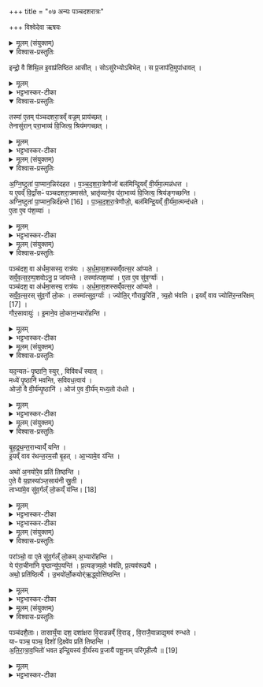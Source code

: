 +++
title = "०७ अन्यः पञ्चदशरात्रः"

+++
विश्वेदेवा ऋषयः

<details><summary>मूलम् (संयुक्तम्)</summary>

इन्द्रो॒ वै शि॑थि॒ल इ॒वाप्र॑तिष्ठित आसी॒त्सोऽसु॑रेभ्योऽबिभे॒त्स प्र॒जाप॑ति॒मुपा॑धाव॒त्तस्मा॑ ए॒तम्प॑ञ्चदशरा॒त्रव्ँवज्र॒म्प्राय॑च्छ॒त्तेनासु॑रान्परा॒भाव्य॑ वि॒जित्य॒ श्रिय॑मगच्छद्...
</details>

<details open><summary>विश्वास-प्रस्तुतिः</summary>

इन्द्रो॒ वै शि॑थि॒ल इ॒वाप्र॑तिष्ठित आसीत् । सोऽसु॑रेभ्योऽबिभेत् । स प्र॒जाप॑ति॒मुपा॑धावत् ।
</details>

<details><summary>मूलम्</summary>

इन्द्रो॒ वै शि॑थि॒ल इ॒वाप्र॑तिष्ठित आसीत् । सोऽसु॑रेभ्योऽबिभेत् । स प्र॒जाप॑ति॒मुपा॑धावत् ।
</details>

<details><summary>भट्टभास्कर-टीका</summary>

1अथ छन्दोमवान् पञ्चदशरात्रयोरेकतरः पृष्ठावृत्तिमानितरः त्र्यहावृत्तिमान् । तयोर्द्वितीयं विदधाति - इन्द्रो वै शिथिल इवेत्यादि ॥ इन्द्रः शिथिल इव वित्तेन दुर्बल इवासीत् । हेतुमाह - अप्रतिष्ठितः हतराज्यः । सोसुरेभ्य इत्यादि । गतम् ।
</details>

<details open><summary>विश्वास-प्रस्तुतिः</summary>

तस्मा॑ ए॒तम् प॑ञ्चदशरा॒त्रव्ँ वज्र॒म् प्राय॑च्छत् ।  
तेनासु॑रान् परा॒भाव्य॑ वि॒जित्य॒ श्रिय॑मगच्छत् ।
</details>

<details><summary>मूलम्</summary>

तस्मा॑ ए॒तम् प॑ञ्चदशरा॒त्रव्ँ वज्र॒म् प्राय॑च्छत् ।  
तेनासु॑रान् परा॒भाव्य॑ वि॒जित्य॒ श्रिय॑मगच्छत् ।
</details>

<details><summary>भट्टभास्कर-टीका</summary>

पञ्चदशरात्रं वज्रमिति । वज्रसादृश्यमसुराणां मारणत्वात् । तेन असुरान् पराभाव्य अभिभूय विजित्य सेनादिकमपहृत्य तच्छ्रियं राज्यमपि तेषामगच्छत् प्राप्नोत् ॥
</details>

<details><summary>मूलम् (संयुक्तम्)</summary>

अग्नि॒ष्टुता॑ पा॒प्मान॒न्निर॑दहत पञ्चदशरा॒त्रेणौजो॒ बल॑मिन्द्रि॒यव्ँवी॒र्य॑मा॒त्मन्न॑धत्त॒ य ए॒वव्ँवि॒द्वाँसᳶ॑ पञ्चदशरा॒त्रमास॑ते॒ भ्रातृ॑व्याने॒व प॑रा॒भाव्य॑ वि॒जित्य॒ श्रिय॑ङ्गच्छन्त्यग्नि॒ष्टुता॑ पा॒प्मान॒न्निः [16]  
द॒ह॒न्ते॒ प॒ञ्च॒द॒श॒रा॒त्रेणौजो॒ बल॑मिन्द्रि॒यव्ँवी॒र्य॑मा॒त्मन्द॑धत ए॒ता ए॒व प॑श॒व्याः॑
</details>

<details open><summary>विश्वास-प्रस्तुतिः</summary>

अ॒ग्नि॒ष्टुता॑ पा॒प्मान॒न्निर॑दहत ।
प॒ञ्च॒द॒श॒रा॒त्रेणौजो॑ बल॑मिन्द्रि॒यव्ँ वी॒र्य॑मा॒त्मन्न॑धत्त ।  
य ए॒वव्ँ वि॒द्वाँसᳶ॑ पञ्चदशरा॒त्रमास॑ते,
भ्रातृ॑व्याने॒व प॑रा॒भाव्य॑ वि॒जित्य॒ श्रिय॑ङ्गच्छन्ति ।  
अग्नि॒ष्टुता॑ पा॒प्मान॒न्निर्द॑हन्ते [16] ।
प॒ञ्च॒द॒श॒रा॒त्रेणौजो॒, बल॑मिन्द्रि॒यव्ँ वी॒र्य॑मा॒त्मन्द॑धते ।  
ए॒ता ए॒व प॑श॒व्याः॑ ।
</details>

<details><summary>मूलम्</summary>

अ॒ग्नि॒ष्टुता॑ पा॒प्मान॒न्निर॑दहत ।
प॒ञ्च॒द॒श॒रा॒त्रेणौजो॑ बल॑मिन्द्रि॒यव्ँ वी॒र्य॑मा॒त्मन्न॑धत्त ।  
य ए॒वव्ँ वि॒द्वाँसᳶ॑ पञ्चदशरा॒त्रमास॑ते,
भ्रातृ॑व्याने॒व प॑रा॒भाव्य॑ वि॒जित्य॒ श्रिय॑ङ्गच्छन्ति ।  
अग्नि॒ष्टुता॑ पा॒प्मान॒न्निर्द॑हन्ते [16] ।
प॒ञ्च॒द॒श॒रा॒त्रेणौजो॒, बल॑मिन्द्रि॒यव्ँ वी॒र्य॑मा॒त्मन्द॑धते ।  
ए॒ता ए॒व प॑श॒व्याः॑ ।
</details>

<details><summary>भट्टभास्कर-टीका</summary>

2अग्निष्टुतेति ॥ सर्वाग्नेयस्त्रिवृदेकाहविशेषो अग्निष्टुत् । तेन द्वितीयेनाह्ना पाप्मानं निरदहत् । पञ्चदशरात्रोण समुदायेन तत्सहितेन ओजआदिचतुष्टयं आत्मन्यधत्त अधारयत् । य एवमित्यादि । गतम् । एता एव पशव्याः इत्यादि । एताः पञ्चदशरात्रयः ओजआदिप्रदत्वात् पशव्याः पशुभ्यो हिता भवन्ति । गवादिभ्यो यत् । यद्वा - पशूनां प्राप्तिनिमित्तानि । 'गोद्व्यचः' इति यत् ॥
</details>

<details><summary>मूलम् (संयुक्तम्)</summary>

पञ्च॑दश॒ वा अ॑र्धमा॒सस्य॒ रात्र॑योऽर्धमास॒शस्सव्ँ॑वत्स॒र आ॑प्यते सव्ँवत्स॒रम्प॒शवोऽनु॒ प्र जा॑यन्ते॒ तस्मा॑त्पश॒व्या॑ ए॒ता ए॒व सु॑व॒र्ग्याः॑ पञ्च॑दश॒ वा अ॑र्धमा॒सस्य॒ रात्र॑योऽर्धमास॒शस्सव्ँ॑वत्स॒र आ॑प्यते सव्ँवत्स॒रस्सु॑व॒र्गो लो॒कस्तस्मा॑त्सुव॒र्ग्या॑ ज्योति॒र्गौरायु॒रिति॑ त्र्य॒हो भ॑वती॒यव्ँ वाव ज्योति॑र॒न्तरि॑क्षम् [17]  
गौर॒सावायु॑रि॒माने॒व लो॒कान॒भ्यारो॑हन्ति॒
</details>

<details open><summary>विश्वास-प्रस्तुतिः</summary>

पञ्च॑दश॒ वा अ॑र्धमा॒सस्य॒ रात्र॑यः ।
अ॒र्ध॒मा॒स॒शस्सव्ँ॑वत्स॒र आ॑प्यते ।  
सव्ँ॒व॒त्स॒र॒म्प॒शवोऽनु॒ प्र जा॑यन्ते ।
तस्मा॑त्पश॒व्या॑ । ए॒ता ए॒व सु॑व॒र्ग्याः॑ ।  
पञ्च॑दश॒ वा अ॑र्धमा॒सस्य॒ रात्र॑यः । अ॒र्ध॒मा॒स॒शस्सव्ँ॑वत्स॒र आ॑प्यते ।  
सव्ँ॒व॒त्स॒रस् सु॑व॒र्गो लो॒कः । तस्मा॑त्सुव॒र्ग्याः॑ ।
ज्योति॒र् गौरायु॒रिति॑ , त्र्य॒हो भ॑वति ।
इयव्ँ वाव ज्योति॑र॒न्तरि॑क्षम् [17]  ।  
गौर॒सावायुः॑ ।
इ॒माने॒व लो॒कान॒भ्यारो॑हन्ति ।
</details>

<details><summary>मूलम्</summary>

पञ्च॑दश॒ वा अ॑र्धमा॒सस्य॒ रात्र॑यः ।
अ॒र्ध॒मा॒स॒शस्सव्ँ॑वत्स॒र आ॑प्यते ।  
सव्ँ॒व॒त्स॒र॒म्प॒शवोऽनु॒ प्र जा॑यन्ते ।
तस्मा॑त्पश॒व्या॑ । ए॒ता ए॒व सु॑व॒र्ग्याः॑ ।  
पञ्च॑दश॒ वा अ॑र्धमा॒सस्य॒ रात्र॑यः । अ॒र्ध॒मा॒स॒शस्सव्ँ॑वत्स॒र आ॑प्यते ।  
सव्ँ॒व॒त्स॒रस् सु॑व॒र्गो लो॒कः । तस्मा॑त्सुव॒र्ग्याः॑ ।
ज्योति॒र् गौरायु॒रिति॑ , त्र्य॒हो भ॑वति ।
इयव्ँ वाव ज्योति॑र॒न्तरि॑क्षम् [17]  ।  
गौर॒सावायुः॑ ।
इ॒माने॒व लो॒कान॒भ्यारो॑हन्ति ।
</details>

<details><summary>भट्टभास्कर-टीका</summary>

3इदानीं सङ्ख्यातोपि स्तौति - पञ्चदशेत्यादि ॥ अर्धमासशः अर्धमासेनार्धमासेन । 'सङ्ख्यैकवचनाच्च' इति शस् । सुवर्ग्याः सुवर्गाय हिताः स्वर्गप्राप्तेर्वा निमित्तानि एताः पञ्चदश रात्रयः त्रिपृदादयः । पूर्ववत् । ज्योतिरित्यादि । व्याख्यातम् । अत्रेयमहःकॢप्तिः - अतिरात्रस्त्रिवृदग्निष्टुत् ज्योतिर्गौरायुः पृष्ठ्यष्षडहः प्रत्यङ् त्र्यहः आयुर्गौर्ज्योतिरतिरात्र इति ॥
</details>

<details><summary>मूलम् (संयुक्तम्)</summary>

यद॒न्यतᳶ॑ पृ॒ष्ठानि॒ स्युर्विवि॑वधँ स्या॒न्मध्ये॑ पृ॒ष्ठानि॑ भवन्ति सविवध॒त्वायौजो॒ वै वी॒र्य॑म्पृ॒ष्ठान्योज॑ ए॒व वी॒र्य॑म्मध्य॒तो द॑धते
</details>

<details open><summary>विश्वास-प्रस्तुतिः</summary>

यद॒न्यतᳶ॑ पृ॒ष्ठानि॒ स्युर् , विवि॑वधँ स्यात् ।  
मध्ये॑ पृ॒ष्ठानि॑ भवन्ति, सविवध॒त्वाय॑ ।  
ओजो॒ वै वी॒र्य॑म्पृ॒ष्ठानि॑ ।
ओज॑ ए॒व वी॒र्य॑म् मध्य॒तो द॑धते ।
</details>

<details><summary>मूलम्</summary>

यद॒न्यतᳶ॑ पृ॒ष्ठानि॒ स्युर् , विवि॑वधँ स्यात् ।  
मध्ये॑ पृ॒ष्ठानि॑ भवन्ति, सविवध॒त्वाय॑ ।  
ओजो॒ वै वी॒र्य॑म्पृ॒ष्ठानि॑ ।
ओज॑ ए॒व वी॒र्य॑म् मध्य॒तो द॑धते ।
</details>

<details><summary>भट्टभास्कर-टीका</summary>

4यदन्यत इत्यादि ॥ तस्मात् त्र्यहयोर्मध्ये पृष्ठ्यष्षडहः ॥
</details>

<details><summary>मूलम् (संयुक्तम्)</summary>

बृहद्रथन्त॒राभ्याय्ँ॑यन्ती॒यव्ँ वाव र॑थन्त॒रम॒सौ बृ॒हदा॒भ्यामे॒व य॒न्त्यथो॑ अ॒नयो॑रे॒व प्रति॑ तिष्ठन्त्ये॒ते वै य॒ज्ञस्या॑ञ्ज॒साय॑नी स्रु॒ती ताभ्या॑मे॒व सु॑व॒र्गल्ँ लो॒कम् [18]  
य॒न्ति॒
</details>

<details open><summary>विश्वास-प्रस्तुतिः</summary>

बृ॒ह॒द्र॒थ॒न्त॒राभ्याय्ँ॑ यन्ति ।  
इ॒यव्ँ वाव र॑थन्त॒रम॒सौ बृ॒हत् । आ॒भ्यामे॒व य॑न्ति ।  

अथो॑ अ॒नयो॑रे॒व प्रति॑ तिष्ठन्ति ।  
ए॒ते वै य॒ज्ञस्या॑ञ्ज॒साय॑नी स्रु॒ती ।  
ताभ्या॑मे॒व सु॑व॒र्गल्ँ लो॒कय्ँ य॑न्ति। [18]  
</details>

<details><summary>मूलम्</summary>

बृ॒ह॒द्र॒थ॒न्त॒राभ्याय्ँ॑ यन्ति ।  
इ॒यव्ँ वाव र॑थन्त॒रम॒सौ बृ॒हत् । आ॒भ्यामे॒व य॑न्ति ।  

अथो॑ अ॒नयो॑रे॒व प्रति॑ तिष्ठन्ति ।  
ए॒ते वै य॒ज्ञस्या॑ञ्ज॒साय॑नी स्रु॒ती ।  
ताभ्या॑मे॒व सु॑व॒र्गल्ँ लो॒कय्ँ य॑न्ति। [18]  
</details>

<details><summary>भट्टभास्कर-टीका</summary>

5बृहद्रथन्तराभ्यामित्यादि ॥ व्याख्यातम् ॥ +++(व्याख्यानमन्यत्र मृग्यम्)+++

-  बृहद्रथन्त॒राभ्याय्ँ॑ यन्ति ।
इ॒यव्ँ वाव र॑थन्त॒रम् ,अ॒सौ बृ॒हत् +++(चास्ति)+++। आ॒भ्यामे॒व य॒न्ति ।

अथो॑ अ॒नयो॑रे॒व प्रति॑ तिष्ठन्ति ।
ए॒ते वै य॒ज्ञस्या॑ञ्ज॒साय॑नी स्रु॒ती ।
ताभ्या॑मे॒व सु॑व॒र्गल्ँ लो॒कय्ँ य॑न्ति ।
</details>

<details><summary>भट्टभास्कर-टीका</summary>

अथ बृहद्रथन्तराभ्यामिति । द्वितीयत्वेऽपि अल्पाच्तरत्वाद्वृहतः पूर्वनिपातः । अत्रायं षडहोतिरात्रोहीनः, तत्रान्त्येऽहनि बृहद्रथन्तराभ्यां यन्ति गच्छन्ति यागं निर्वर्तयन्ति । पूर्वेषु त्वहस्सु 'प्रत्यक्षं ह्येतानि' इति वचनात् वैरूपादीन्यपि यथायथं वर्तन्ते । इयमित्यादि । गतम् ।
अपिचानयोर्द्यावापृथिव्योः प्रतिष्ठिता भवन्ति । यावदिमे तावत् स्थास्यन्ति । 'त्यदादीनां यद्यत्परम्' इतीदमश्शेषः । एते बृहद्रथन्तरे यज्ञस्याञ्जसा आर्जवेन अपरिहारेण गमनसाधने स्रुती मार्गौ 'अञ्जस उपसंख्यानम्' इत्यलुक् ॥
</details>

<details><summary>मूलम् (संयुक्तम्)</summary>

परा॑ञ्चो॒ वा ए॒ते सु॑व॒र्गल्ँ लो॒कम॒भ्यारो॑हन्ति॒ ये प॑रा॒चीना॑नि पृ॒ष्ठान्यु॑प॒यन्ति॑ प्र॒त्यङ्त्र्य॒हो भ॑वति प्र॒त्यव॑रूढ्या॒ अथो॒ प्रति॑ष्ठित्या उ॒भयो॑र्लो॒कयोर्॑ऋ॒द्ध्वोत्ति॑ष्ठन्ति॒
</details>

<details open><summary>विश्वास-प्रस्तुतिः</summary>

परा॑ञ्चो॒ वा ए॒ते सु॑व॒र्गल्ँ लो॒कम् अ॒भ्यारो॑हन्ति ।  
ये प॑रा॒चीना॑नि पृ॒ष्ठान्यु॑प॒यन्ति॑ ।
प्र॒त्यङ्त्र्य॒हो भ॑वति, प्र॒त्यव॑रूढ्यै ।  
अथो॒ प्रति॑ष्ठित्यै । उ॒भयो॑र्लो॒कयोर्॑ऋ॒द्ध्वोत्ति॑ष्ठन्ति ।
</details>

<details><summary>मूलम्</summary>

परा॑ञ्चो॒ वा ए॒ते सु॑व॒र्गल्ँ लो॒कम् अ॒भ्यारो॑हन्ति ।  
ये प॑रा॒चीना॑नि पृ॒ष्ठान्यु॑प॒यन्ति॑ ।
प्र॒त्यङ्त्र्य॒हो भ॑वति, प्र॒त्यव॑रूढ्यै ।  
अथो॒ प्रति॑ष्ठित्यै । उ॒भयो॑र्लो॒कयोर्॑ऋ॒द्ध्वोत्ति॑ष्ठन्ति ।
</details>

<details><summary>भट्टभास्कर-टीका</summary>

6पराञ्च इत्यादि ॥ द्वितीयस्य त्र्यहस्य प्रत्यक्त्वविधानं. व्याख्यातमेव18 ॥ +++( व्याख्यानमन्यत्र मृग्यम्)+++।
</details>

<details><summary>मूलम् (संयुक्तम्)</summary>

पञ्च॑दशै॒तास्तासाय्ँ॒या दश॒ दशा॑क्षरा वि॒राडन्नव्ँ॑वि॒राड्वि॒राजै॒वान्नाद्य॒मव॑ रुन्धते॒ याᳶ पञ्च॒ पञ्च॒ दिशो॑ दि॒क्ष्वे॑व प्रति॑ तिष्ठन्त्यतिरा॒त्राव॒भितो॑ भवत इन्द्रि॒यस्य॑ वी॒र्य॑स्य प्र॒जायै॑ पशू॒नाम्परि॑गृहीत्यै ॥ [19]  
</details>

<details open><summary>विश्वास-प्रस्तुतिः</summary>

पञ्च॑दशै॒ताः।
तासाय्ँ॒या दश॒ दशा॑क्षरा वि॒राडन्नव्ँ॑ वि॒राड् , वि॒राजै॒वान्नाद्य॒मव॑ रुन्धते ।  
याᳶ पञ्च॒ पञ्च॒ दिशो॑ दि॒क्ष्वे॑व प्रति॑ तिष्ठन्ति ।  
अ॒ति॒रा॒त्रा॒व॒भितो॑ भवत इन्द्रि॒यस्य॑ वी॒र्य॑स्य प्र॒जायै॑ पशू॒नाम् परि॑गृहीत्यै ॥ [19]
</details>

<details><summary>मूलम्</summary>

पञ्च॑दशै॒ताः।
तासाय्ँ॒या दश॒ दशा॑क्षरा वि॒राडन्नव्ँ॑ वि॒राड् , वि॒राजै॒वान्नाद्य॒मव॑ रुन्धते ।  
याᳶ पञ्च॒ पञ्च॒ दिशो॑ दि॒क्ष्वे॑व प्रति॑ तिष्ठन्ति ।  
अ॒ति॒रा॒त्रा॒व॒भितो॑ भवत इन्द्रि॒यस्य॑ वी॒र्य॑स्य प्र॒जायै॑ पशू॒नाम् परि॑गृहीत्यै ॥ [19]
</details>

<details><summary>भट्टभास्कर-टीका</summary>

7पञ्चदशैता इत्यादि ॥ इदानीं संख्याविशेषान्वयेन अवयवस्तुतिः । पञ्च दिश इत्यादि । ऊर्ध्वया सह । अतिरात्रावभितो भवतः इन्द्रियादिचतुष्टयस्य लाभाय भवतः ॥

इति सप्तमे तृतीये सप्तमोनुवाकः ॥
</details>
